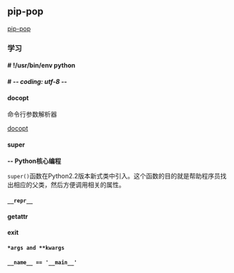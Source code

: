 ## pip-pop

[pip-pop](https://github.com/kennethreitz/pip-pop)

### 学习

#### # !/usr/bin/env python

#### # -*- coding: utf-8 -*-

#### docopt

命令行参数解析器

[docopt](http://docopt.org/)

#### super

**-- Python核心编程**

`super()`函数在Python2.2版本新式类中引入。这个函数的目的就是帮助程序员找出相应的父类，然后方便调用相关的属性。

#### `__repr__`

#### getattr

#### exit

#### `*args and **kwargs`

#### `__name__ == '__main__'`
